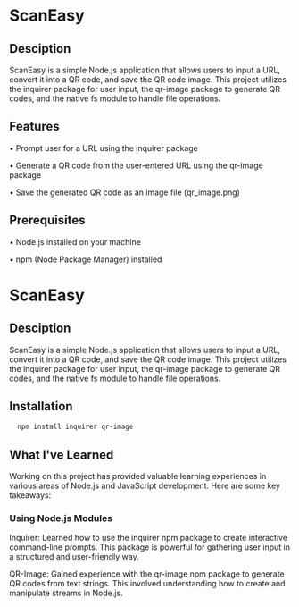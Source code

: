 
# ScanEasy


## Desciption

ScanEasy is a simple Node.js application that allows users to input a URL, convert it into a QR code, and save the QR code image. This project utilizes the inquirer package for user input, the qr-image package to generate QR codes, and the native fs module to handle file operations.
## Features

• Prompt user for a URL using the inquirer package

• Generate a QR code from the user-entered URL using the qr-image  package

• Save the generated QR code as an image file (qr_image.png)

## Prerequisites

• Node.js installed on your machine

• npm (Node Package Manager) installed
# ScanEasy


## Desciption

ScanEasy is a simple Node.js application that allows users to input a URL, convert it into a QR code, and save the QR code image. This project utilizes the inquirer package for user input, the qr-image package to generate QR codes, and the native fs module to handle file operations.
## Installation



```bash
  npm install inquirer qr-image
```

## What I've Learned

Working on this project has provided valuable learning experiences in various areas of Node.js and JavaScript development. Here are some key takeaways:

### Using Node.js Modules
Inquirer: Learned how to use the inquirer npm package to create interactive command-line prompts. This package is powerful for gathering user input in a structured and user-friendly way.

QR-Image: Gained experience with the qr-image npm package to generate QR codes from text strings. This involved understanding how to create and manipulate streams in Node.js.
